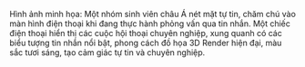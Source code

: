 Hình ảnh minh họa: Một nhóm sinh viên châu Á nét mặt tự tin, chăm chú vào màn hình điện thoại khi đang thực hành phỏng vấn qua tin nhắn. Một chiếc điện thoại hiển thị các cuộc hội thoại chuyên nghiệp, xung quanh có các biểu tượng tin nhắn nổi bật, phong cách đồ họa 3D Render hiện đại, màu sắc tươi sáng, tạo cảm giác tự tin và chuyên nghiệp.